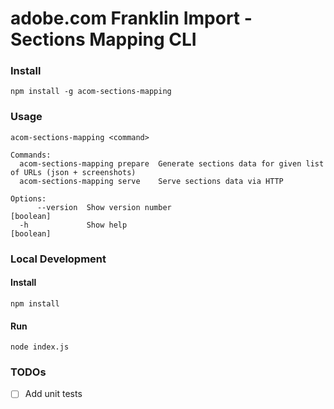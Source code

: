 adobe.com Franklin Import - Sections Mapping CLI
===

### Install

```
npm install -g acom-sections-mapping
```

### Usage

```
acom-sections-mapping <command>

Commands:
  acom-sections-mapping prepare  Generate sections data for given list of URLs (json + screenshots)
  acom-sections-mapping serve    Serve sections data via HTTP

Options:
      --version  Show version number                                                                                                                                                                                                     [boolean]
  -h             Show help                                                                                                                                                                                                               [boolean]
```


### Local Development

#### Install

```
npm install
```

#### Run

```
node index.js
```
### TODOs

* [ ] Add unit tests
